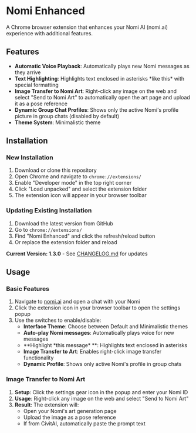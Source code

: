 # Nomi Enhanced

A Chrome browser extension that enhances your Nomi AI (nomi.ai) experience with additional features. 

## Features

- **Automatic Voice Playback**: Automatically plays new Nomi messages as they arrive
- **Text Highlighting**: Highlights text enclosed in asterisks \*like this\* with special formatting
- **Image Transfer to Nomi Art**: Right-click any image on the web and select "Send to Nomi Art" to automatically open the art page and upload it as a pose reference
- **Dynamic Group Chat Profiles**: Shows only the active Nomi's profile picture in group chats (disabled by default)
- **Theme System**: Minimalistic theme

## Installation

### New Installation
1. Download or clone this repository
2. Open Chrome and navigate to `chrome://extensions/`
3. Enable "Developer mode" in the top right corner
4. Click "Load unpacked" and select the extension folder
5. The extension icon will appear in your browser toolbar

### Updating Existing Installation
1. Download the latest version from GitHub
2. Go to `chrome://extensions/`
3. Find "Nomi Enhanced" and click the refresh/reload button
4. Or replace the extension folder and reload

**Current Version: 1.3.0** - See [CHANGELOG.md](CHANGELOG.md) for updates

## Usage

### Basic Features
1. Navigate to [nomi.ai](https://nomi.ai) and open a chat with your Nomi
2. Click the extension icon in your browser toolbar to open the settings popup
3. Use the switches to enable/disable:
   - **Interface Theme**: Choose between Default and Minimalistic themes
   - **Auto-play Nomi messages**: Automatically plays voice for new messages
   - **Highlight \*this message\* **: Highlights text enclosed in asterisks
   - **Image Transfer to Art**: Enables right-click image transfer functionality
   - **Dynamic Profile**: Shows only active Nomi's profile in group chats

### Image Transfer to Nomi Art
1. **Setup**: Click the settings gear icon in the popup and enter your Nomi ID
2. **Usage**: Right-click any image on the web and select "Send to Nomi Art"
3. **Result**: The extension will:
   - Open your Nomi's art generation page
   - Upload the image as a pose reference
   - If from CivitAI, automatically paste the prompt text
